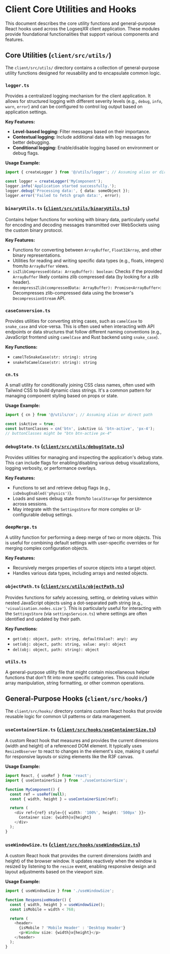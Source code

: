 # Client Core Utilities and Hooks

This document describes the core utility functions and general-purpose React hooks used across the LogseqXR client application. These modules provide foundational functionalities that support various components and features.

## Core Utilities (`client/src/utils/`)

The `client/src/utils/` directory contains a collection of general-purpose utility functions designed for reusability and to encapsulate common logic.

### `logger.ts`

Provides a centralized logging mechanism for the client application. It allows for structured logging with different severity levels (e.g., `debug`, `info`, `warn`, `error`) and can be configured to control log output based on application settings.

**Key Features:**
-   **Level-based logging:** Filter messages based on their importance.
-   **Contextual logging:** Include additional data with log messages for better debugging.
-   **Conditional logging:** Enable/disable logging based on environment or debug flags.

**Usage Example:**
```typescript
import { createLogger } from '@/utils/logger'; // Assuming alias or direct path

const logger = createLogger('MyComponent');
logger.info('Application started successfully.');
logger.debug('Processing data:', { data: someObject });
logger.error('Failed to fetch graph data:', error);
```

### `binaryUtils.ts` ([`client/src/utils/binaryUtils.ts`](../../client/src/utils/binaryUtils.ts))

Contains helper functions for working with binary data, particularly useful for encoding and decoding messages transmitted over WebSockets using the custom binary protocol.

**Key Features:**
-   Functions for converting between `ArrayBuffer`, `Float32Array`, and other binary representations.
-   Utilities for reading and writing specific data types (e.g., floats, integers) from/to `ArrayBuffer` views.
-   `isZlibCompressed(data: ArrayBuffer): boolean`: Checks if the provided `ArrayBuffer` likely contains zlib compressed data (by looking for a zlib header).
-   `decompressZlib(compressedData: ArrayBuffer): Promise<ArrayBuffer>`: Decompresses zlib-compressed data using the browser's `DecompressionStream` API.

### `caseConversion.ts`

Provides utilities for converting string cases, such as `camelCase` to `snake_case` and vice-versa. This is often used when interacting with API endpoints or data structures that follow different naming conventions (e.g., JavaScript frontend using `camelCase` and Rust backend using `snake_case`).

**Key Functions:**
-   `camelToSnakeCase(str: string): string`
-   `snakeToCamelCase(str: string): string`

### `cn.ts`

A small utility for conditionally joining CSS class names, often used with Tailwind CSS to build dynamic class strings. It's a common pattern for managing component styling based on props or state.

**Usage Example:**
```typescript
import { cn } from '@/utils/cn'; // Assuming alias or direct path

const isActive = true;
const buttonClasses = cn('btn', isActive && 'btn-active', 'px-4');
// buttonClasses might be "btn btn-active px-4"
```

### `debugState.ts` ([`client/src/utils/debugState.ts`](../../client/src/utils/debugState.ts))

Provides utilities for managing and inspecting the application's debug state. This can include flags for enabling/disabling various debug visualizations, logging verbosity, or performance overlays.

**Key Features:**
-   Functions to set and retrieve debug flags (e.g., `isDebugEnabled('physics')`).
-   Loads and saves debug state from/to `localStorage` for persistence across sessions.
-   May integrate with the `SettingsStore` for more complex or UI-configurable debug settings.

### `deepMerge.ts`

A utility function for performing a deep merge of two or more objects. This is useful for combining default settings with user-specific overrides or for merging complex configuration objects.

**Key Features:**
-   Recursively merges properties of source objects into a target object.
-   Handles various data types, including arrays and nested objects.

### `objectPath.ts` ([`client/src/utils/objectPath.ts`](../../client/src/utils/objectPath.ts))

Provides functions for safely accessing, setting, or deleting values within nested JavaScript objects using a dot-separated path string (e.g., `'visualisation.nodes.size'`). This is particularly useful for interacting with the `SettingsStore` (via `settingsService.ts`) where settings are often identified and updated by their path.

**Key Functions:**
-   `get(obj: object, path: string, defaultValue?: any): any`
-   `set(obj: object, path: string, value: any): object`
-   `del(obj: object, path: string): object`

### `utils.ts`

A general-purpose utility file that might contain miscellaneous helper functions that don't fit into more specific categories. This could include array manipulation, string formatting, or other common operations.

## General-Purpose Hooks (`client/src/hooks/`)

The `client/src/hooks/` directory contains custom React hooks that provide reusable logic for common UI patterns or data management.

### `useContainerSize.ts` ([`client/src/hooks/useContainerSize.ts`](../../client/src/hooks/useContainerSize.ts))

A custom React hook that measures and provides the current dimensions (width and height) of a referenced DOM element. It typically uses `ResizeObserver` to react to changes in the element's size, making it useful for responsive layouts or sizing elements like the R3F canvas.

**Usage Example:**
```typescript
import React, { useRef } from 'react';
import { useContainerSize } from './useContainerSize';

function MyComponent() {
  const ref = useRef(null);
  const { width, height } = useContainerSize(ref);

  return (
    <div ref={ref} style={{ width: '100%', height: '500px' }}>
      Container size: {width}x{height}
    </div>
  );
}
```

### `useWindowSize.ts` ([`client/src/hooks/useWindowSize.ts`](../../client/src/hooks/useWindowSize.ts))

A custom React hook that provides the current dimensions (width and height) of the browser window. It updates reactively when the window is resized by listening to the `resize` event, enabling responsive design and layout adjustments based on the viewport size.

**Usage Example:**
```typescript
import { useWindowSize } from './useWindowSize';

function ResponsiveHeader() {
  const { width, height } = useWindowSize();
  const isMobile = width < 768;

  return (
    <header>
      {isMobile ? 'Mobile Header' : 'Desktop Header'}
      <p>Window size: {width}x{height}</p>
    </header>
  );
}